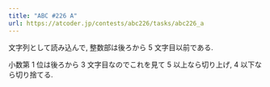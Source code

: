 ```yaml
---
title: "ABC #226 A"
url: https://atcoder.jp/contests/abc226/tasks/abc226_a
---
```

文字列として読み込んで, 整数部は後ろから $5$ 文字目以前である.

小数第 $1$ 位は後ろから $3$ 文字目なのでこれを見て $5$ 以上なら切り上げ, $4$ 以下なら切り捨てる.
